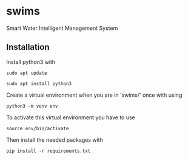 
# swims

Smart Water Intelligent Management System

  

## Installation

Install python3 with

    sudo apt update
    
    sudo apt install python3

  

Create a virtual environment when you are in 'swims/' once with using

    python3 -m venv env

  

To activate this virtual environment you have to use

    source env/bin/activate

  

Then install the needed packages with

    pip install -r requirements.txt

